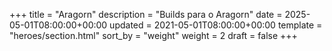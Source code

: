 +++
title = "Aragorn"
description = "Builds para o Aragorn"
date = 2025-05-01T08:00:00+00:00
updated = 2021-05-01T08:00:00+00:00
template = "heroes/section.html"
sort_by = "weight"
weight = 2
draft = false
+++

